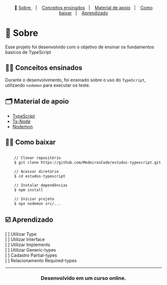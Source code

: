 <p align="center">🎉
  <a href="#-sobre"> Sobre </a>&nbsp;&nbsp;&nbsp;|&nbsp;&nbsp;&nbsp;
  <a href="#-conceitos-ensinados">Conceitos ensinados</a>&nbsp;&nbsp;&nbsp;|&nbsp;&nbsp;&nbsp;
  <a href="#-material-de-apoio">Material de apoio</a>&nbsp;&nbsp;&nbsp;|&nbsp;&nbsp;&nbsp;
    <a href="#-como-baixar">Como baixar</a>&nbsp;&nbsp;&nbsp;|&nbsp;&nbsp;&nbsp;
    <a href="#️-funcionalidades">Aprendizado</a>
</p>

# 🔖 Sobre

Esse projeto foi desenvolvido com o objetivo de ensinar os fundamentos basícos de TypeScript

## ✍🏻 Conceitos ensinados

Durante o desenvolvimento, foi ensinado sobre o uso do `TypeScript`, utilizando `nodemon` para executar os teste.

## 🗂 Material de apoio

- [TypeScript](https://www.typescriptlang.org/)
- [Ts-Node](https://typestrong.org/ts-node/)
- [Nodemon](https://nodemon.io/)

## 👍🏻 Como baixar

```bash

    // Clonar repositório
    $ git clone https://github.com/MedeirosCode/estudos-typescript.git

    // Acessar diretório
    $ cd estudos-typescript

    // Instalar dependências
    $ npm install

    // Iniciar projeto
    $ npx nodemon src/...
```

## ☑️ Aprendizado

[ ] Utilizar Type <br/>
[ ] Utilizar Interface<br/>
[ ] Utilizar Implements<br/>
[ ] Utilizar Generic-types<br/>
[ ] Cadastro Partial-types<br/>
[ ] Relacionamento Required-types<br/>

---

<h3 align="center"> Desenvolvido em um curso online. </h3>
